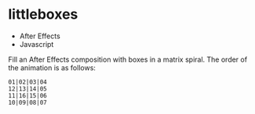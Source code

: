 # littleboxes
- After Effects
- Javascript
 
Fill an After Effects composition with boxes in a matrix spiral. 
The order of the animation is as follows:

~~~~
01|02|03|04
12|13|14|05
11|16|15|06
10|09|08|07
~~~~
